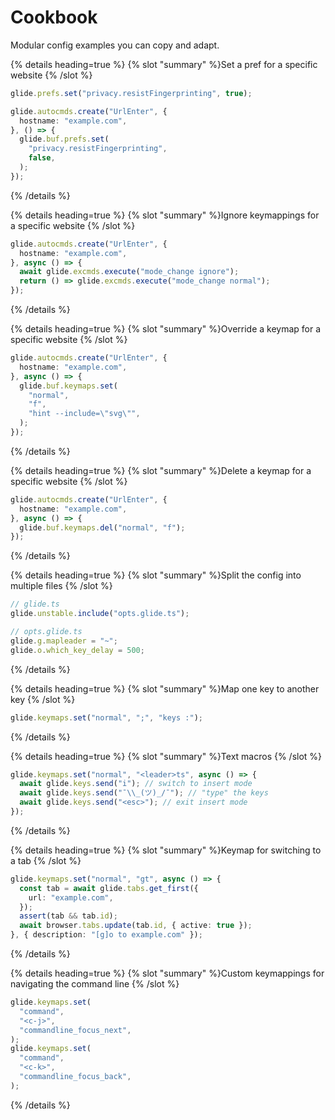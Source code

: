 # Cookbook

Modular config examples you can copy and adapt.

{% details heading=true %} {% slot "summary" %}Set a pref for a specific website
{% /slot %}

```typescript
glide.prefs.set("privacy.resistFingerprinting", true);

glide.autocmds.create("UrlEnter", {
  hostname: "example.com",
}, () => {
  glide.buf.prefs.set(
    "privacy.resistFingerprinting",
    false,
  );
});
```

{% /details %}

{% details heading=true %} {% slot "summary" %}Ignore keymappings for a specific website
{% /slot %}

```typescript
glide.autocmds.create("UrlEnter", {
  hostname: "example.com",
}, async () => {
  await glide.excmds.execute("mode_change ignore");
  return () => glide.excmds.execute("mode_change normal");
});
```

{% /details %}

{% details heading=true %} {% slot "summary" %}Override a keymap for a specific website
{% /slot %}

```typescript
glide.autocmds.create("UrlEnter", {
  hostname: "example.com",
}, async () => {
  glide.buf.keymaps.set(
    "normal",
    "f",
    "hint --include=\"svg\"",
  );
});
```

{% /details %}

{% details heading=true %} {% slot "summary" %}Delete a keymap for a specific website
{% /slot %}

```typescript
glide.autocmds.create("UrlEnter", {
  hostname: "example.com",
}, async () => {
  glide.buf.keymaps.del("normal", "f");
});
```

{% /details %}

{% details heading=true %} {% slot "summary" %}Split the config into multiple files
{% /slot %}

```typescript
// glide.ts
glide.unstable.include("opts.glide.ts");

// opts.glide.ts
glide.g.mapleader = "~";
glide.o.which_key_delay = 500;
```

{% /details %}

{% details heading=true %} {% slot "summary" %}Map one key to another key
{% /slot %}

```typescript
glide.keymaps.set("normal", ";", "keys :");
```

{% /details %}

{% details heading=true %} {% slot "summary" %}Text macros
{% /slot %}

```typescript
glide.keymaps.set("normal", "<leader>ts", async () => {
  await glide.keys.send("i"); // switch to insert mode
  await glide.keys.send("¯\\_(ツ)_/¯"); // "type" the keys
  await glide.keys.send("<esc>"); // exit insert mode
});
```

{% /details %}

{% details heading=true %} {% slot "summary" %}Keymap for switching to a tab
{% /slot %}

```typescript
glide.keymaps.set("normal", "gt", async () => {
  const tab = await glide.tabs.get_first({
    url: "example.com",
  });
  assert(tab && tab.id);
  await browser.tabs.update(tab.id, { active: true });
}, { description: "[g]o to example.com" });
```

{% /details %}

{% details heading=true %} {% slot "summary" %}Custom keymappings for navigating the command line
{% /slot %}

```typescript
glide.keymaps.set(
  "command",
  "<c-j>",
  "commandline_focus_next",
);
glide.keymaps.set(
  "command",
  "<c-k>",
  "commandline_focus_back",
);
```

{% /details %}
